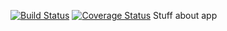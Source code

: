 [![Build Status](https://travis-ci.org/TwigWorld/django-genesis.png)](https://travis-ci.org/TwigWorld/django-genesis)
[![Coverage Status](https://coveralls.io/repos/TwigWorld/django-genesis/badge.png?branch=master)](https://coveralls.io/r/TwigWorld/django-genesis?branch=master)
Stuff about app
